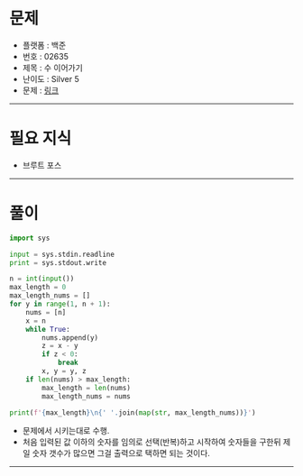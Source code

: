 # 문제
- 플랫폼 : 백준
- 번호 : 02635
- 제목 : 수 이어가기
- 난이도 : Silver 5
- 문제 : <a href="https://www.acmicpc.net/problem/2635" target="_blank">링크</a>

---

# 필요 지식
- 브루트 포스

---

# 풀이
```python
import sys

input = sys.stdin.readline
print = sys.stdout.write

n = int(input())
max_length = 0
max_length_nums = []
for y in range(1, n + 1):
    nums = [n]
    x = n
    while True:
        nums.append(y)
        z = x - y
        if z < 0:
            break
        x, y = y, z
    if len(nums) > max_length:
        max_length = len(nums)
        max_length_nums = nums

print(f'{max_length}\n{' '.join(map(str, max_length_nums))}')
```
- 문제에서 시키는대로 수행.
- 처음 입력된 값 이하의 숫자를 임의로 선택(반복)하고 시작하여 숫자들을 구한뒤 제일 숫자 갯수가 많으면 그걸 출력으로 택하면 되는 것이다.

---
